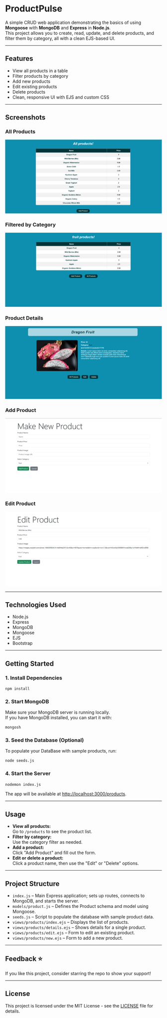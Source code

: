 # ProductPulse

A simple CRUD web application demonstrating the basics of using **Mongoose** with **MongoDB** and **Express** in **Node.js**.  
This project allows you to create, read, update, and delete products, and filter them by category, all with a clean EJS-based UI.

---

## Features

- View all products in a table
- Filter products by category
- Add new products
- Edit existing products
- Delete products
- Clean, responsive UI with EJS and custom CSS

---

## Screenshots

### All Products
![All Products](assets/all-products.png)

### Filtered by Category
![Category Filter](assets/fruit-category.png)

### Product Details
![Product Details](assets/product-details.png)

### Add Product
![Add Product](assets/add-product.png)

### Edit Product
![Edit Product](assets/edit-product.png)

---

## Technologies Used

- Node.js
- Express
- MongoDB
- Mongoose
- EJS
- Bootstrap

---

## Getting Started

### 1. Install Dependencies

```bash
npm install
```

### 2. Start MongoDB

Make sure your MongoDB server is running locally.  
If you have MongoDB installed, you can start it with:

```bash
mongosh
```

### 3. Seed the Database (Optional)

To populate your DataBase with sample products, run:

```bash
node seeds.js
```

### 4. Start the Server

```bash
nodemon index.js
```

The app will be available at [http://localhost:3000/products](http://localhost:3000/products).

---

## Usage

- **View all products:**  
  Go to `/products` to see the product list.
- **Filter by category:**  
  Use the category filter as needed.
- **Add a product:**  
  Click "Add Product" and fill out the form.
- **Edit or delete a product:**  
  Click a product name, then use the "Edit" or "Delete" options.

--- 

## Project Structure

- `index.js` – Main Express application; sets up routes, connects to MongoDB, and starts the server.
- `models/product.js` – Defines the Product schema and model using Mongoose.
- `seeds.js` – Script to populate the database with sample product data.
- `views/products/index.ejs` – Displays the list of products.
- `views/products/details.ejs` – Shows details for a single product.
- `views/products/edit.ejs` – Form to edit an existing product.
- `views/products/new.ejs` – Form to add a new product.

--- 

## Feedback ⭐️
If you like this project, consider starring the repo to show your support!

---

## License
This project is licensed under the MIT License - see the [LICENSE](LICENSE) file for details.
